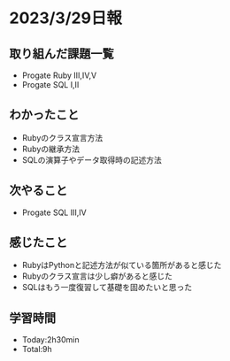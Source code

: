 # 2023/3/29日報

## 取り組んだ課題一覧
- Progate Ruby III,IV,V
- Progate SQL I,II

## わかったこと
- Rubyのクラス宣言方法
- Rubyの継承方法
- SQLの演算子やデータ取得時の記述方法

## 次やること
- Progate SQL III,IV

## 感じたこと
- RubyはPythonと記述方法が似ている箇所があると感じた
- Rubyのクラス宣言は少し癖があると感じた
- SQLはもう一度復習して基礎を固めたいと思った

## 学習時間
- Today:2h30min
- Total:9h

